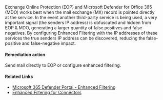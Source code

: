 Exchange Online Protection (EOP) and Microsoft Defender for Office 365 (MDO) works best when the mail exchange (MX) record is pointed directly at the service. In the event another third-party service is being used, a very important signal (the senders IP address) is obfuscated and hidden from EOP & MDO, generating a larger quantity of false positives and false negatives. By configuring Enhanced Filtering with the IP addresses of these services the true senders IP address can be discovered, reducing the false-positive and false-negative impact.

#### Remediation action
Send mail directly to EOP or configure enhanced filtering.

#### Related Links

* [Microsoft 365 Defender Portal - Enhanced Filtering](https://aka.ms/orca-connectors-action-skiplisting) 
* [Enhanced Filtering for Connectors](https://aka.ms/orca-connectors-docs-1)
